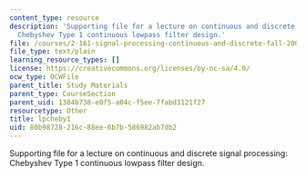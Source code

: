 ```yaml
---
content_type: resource
description: 'Supporting file for a lecture on continuous and discrete signal processing:
  Chebyshev Type 1 continuous lowpass filter design.'
file: /courses/2-161-signal-processing-continuous-and-discrete-fall-2008/80b98728216c88ee6b7b586982ab7db2_lpcheby1.m
file_type: text/plain
learning_resource_types: []
license: https://creativecommons.org/licenses/by-nc-sa/4.0/
ocw_type: OCWFile
parent_title: Study Materials
parent_type: CourseSection
parent_uid: 1384b738-e0f5-a04c-f5ee-7fabd3121f27
resourcetype: Other
title: lpcheby1
uid: 80b98728-216c-88ee-6b7b-586982ab7db2
---
```

Supporting file for a lecture on continuous and discrete signal processing: Chebyshev Type 1 continuous lowpass filter design.